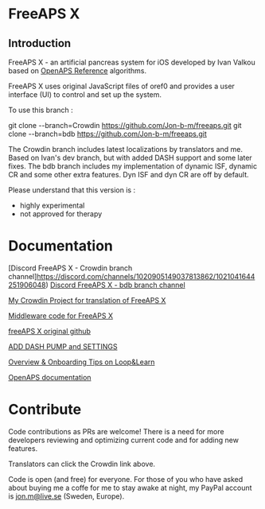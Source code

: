# FreeAPS X

## Introduction 

FreeAPS X - an artificial pancreas system for iOS developed by Ivan Valkou based on [OpenAPS Reference](https://github.com/openaps/oref0) algorithms.

FreeAPS X uses original JavaScript files of oref0 and provides a user interface (UI) to control and set up the system. 


To use this branch : 

git clone --branch=Crowdin https://github.com/Jon-b-m/freeaps.git
git clone --branch=bdb https://github.com/Jon-b-m/freeaps.git

The Crowdin branch includes latest localizations by translators and me. Based on Ivan's dev branch, but with added DASH support and some later fixes.
The bdb branch includes my implementation of dynamic ISF, dynamic CR and some other extra features. Dyn ISF and dyn CR are off by default. 

Please understand that this version is :
- highly experimental
- not approved for therapy


# Documentation

[Discord FreeAPS X - Crowdin branch channel]https://discord.com/channels/1020905149037813862/1021041644251906048)
[Discord FreeAPS X - bdb branch channel](https://discord.com/channels/1020905149037813862/1021041588627062854)

[My Crowdin Project for translation of FreeAPS X](https://crowdin.com/project/freeaps-x)

[Middleware code for FreeAPS X](https://github.com/Jon-b-m/middleware)

[freeAPS X original github](https://github.com/ivalkou/freeaps)

[ADD DASH PUMP and SETTINGS](https://loopkit.github.io/loopdocs/loop-3/omnipod/)

[Overview & Onboarding Tips on Loop&Learn](https://www.loopandlearn.org/freeaps-x/)

[OpenAPS documentation](https://openaps.readthedocs.io/en/latest/)

# Contribute

Code contributions as PRs are welcome! There is a need for more developers reviewing and optimizing current code and for adding new features. 

Translators can click the Crowdin link above. 

Code is open (and free) for everyone. For those of you who have asked about buying me a coffe for me to stay awake at night, 
my PayPal account is jon.m@live.se (Sweden, Europe). 
